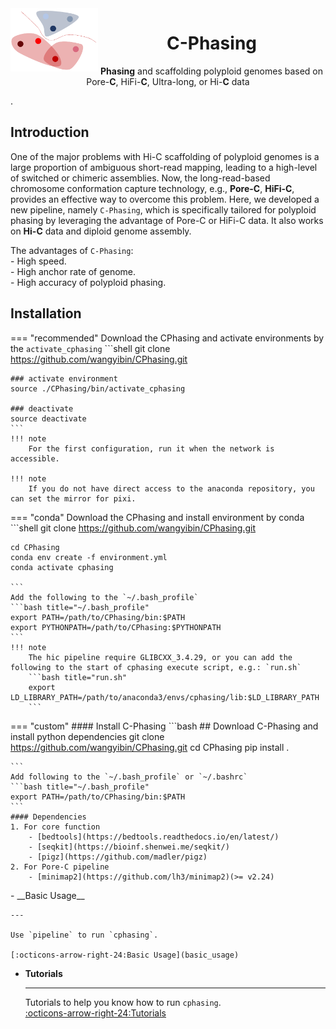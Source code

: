 <img src="logo/logo.png" alt="C-Phasing logo" width="140px" align="left" />
<h1 align="center"><b>C</b>-Phasing</h1>
<p align="center"> <b>Phasing</b> and scaffolding polyploid genomes based on Pore-<b>C</b>, HiFi-<b>C</b>, Ultra-long, or Hi-<b>C</b> data</p>.

## Introduction
One of the major problems with Hi-C scaffolding of polyploid genomes is a large proportion of ambiguous short-read mapping, leading to a high-level of switched or chimeric assemblies. Now, the long-read-based chromosome conformation capture technology, e.g., **Pore-C**, **HiFi-C**, provides an effective way to overcome this problem. Here, we developed a new pipeline, namely `C-Phasing`, which is specifically tailored for polyploid phasing by leveraging the advantage of Pore-C or HiFi-C data.  It also works on **Hi-C** data and diploid genome assembly.  
  
The advantages of `C-Phasing`:   
    - High speed.   
    - High anchor rate of genome.  
    - High accuracy of polyploid phasing.   

## Installation

=== "recommended" 
    Download the CPhasing and activate environments by the `activate_cphasing`
    ```shell
    git clone https://github.com/wangyibin/CPhasing.git 
    
    ### activate environment
    source ./CPhasing/bin/activate_cphasing

    ### deactivate
    source deactivate 
    ```
    !!! note
        For the first configuration, run it when the network is accessible.
    
    !!! note
        If you do not have direct access to the anaconda repository, you can set the mirror for pixi.


=== "conda"
    Download the CPhasing and install environment by conda
    ```shell
    git clone https://github.com/wangyibin/CPhasing.git

    cd CPhasing
    conda env create -f environment.yml
    conda activate cphasing

    ```
    Add the following to the `~/.bash_profile`
    ```bash title="~/.bash_profile"
    export PATH=/path/to/CPhasing/bin:$PATH
    export PYTHONPATH=/path/to/CPhasing:$PYTHONPATH
    ```
    !!! note
        The hic pipeline require GLIBCXX_3.4.29, or you can add the following to the start of cphasing execute script, e.g.: `run.sh`
        ```bash title="run.sh"
        export LD_LIBRARY_PATH=/path/to/anaconda3/envs/cphasing/lib:$LD_LIBRARY_PATH
        ```

=== "custom"
    #### Install C-Phasing
    ```bash
    ## Download C-Phasing and install python dependencies
    git clone https://github.com/wangyibin/CPhasing.git
    cd CPhasing
    pip install .

    ```
    Add following to the `~/.bash_profile` or `~/.bashrc`
    ```bash title="~/.bash_profile" 
    export PATH=/path/to/CPhasing/bin:$PATH
    ```
    #### Dependencies
    1. For core function  
        - [bedtools](https://bedtools.readthedocs.io/en/latest/)  
        - [seqkit](https://bioinf.shenwei.me/seqkit/)  
        - [pigz](https://github.com/madler/pigz)  
    2. For Pore-C pipeline   
        - [minimap2](https://github.com/lh3/minimap2)(>= v2.24)  
    


<div class="grid cards" markdown>
-  __Basic Usage__

    ---

    Use `pipeline` to run `cphasing`.  

    [:octicons-arrow-right-24:Basic Usage](basic_usage)

- __Tutorials__
    
    ---

    Tutorials to help you know how to run `cphasing`.  
    [:octicons-arrow-right-24:Tutorials](tutorials/porec/porec_decaploid.md)

</div>
